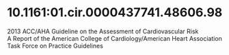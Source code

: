 # 10.1161:01.cir.0000437741.48606.98
2013 ACC/AHA Guideline on the Assessment of Cardiovascular Risk  
A Report of the American College of Cardiology/American Heart Association Task Force on Practice Guidelines  

